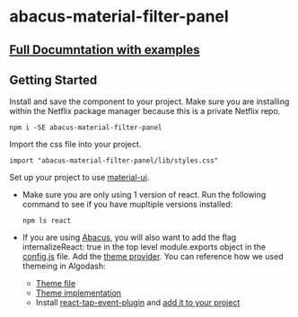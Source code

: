 # abacus-material-filter-panel

## [Full Documntation with examples](https://stash.corp.netflix.com/pages/ABACUS/abacus-material-filter-panel/master/browse/index.html)


## Getting Started

Install and save the component to your project. Make sure you are installing within the Netflix package manager because this is a private Netflix repo.

```
npm i -SE abacus-material-filter-panel
```

Import the css file into your project.

```
import "abacus-material-filter-panel/lib/styles.css"
```

Set up your project to use [material-ui](http://www.material-ui.com/#/).
- Make sure you are only using 1 version of react. Run the following command to see if you have mupltiple versions installed:
    ```
    npm ls react
    ```

- If you are using [Abacus](https://github.com/Netflix/abacus-editor-app), you will also want to add the flag internalizeReact: true in the top level module.exports object in the [config.js](https://github.com/Netflix/abacus-editor-app/blob/master/config.js#L8) file.
Add the [theme provider](http://www.material-ui.com/#/get-started/usage). You can reference how we used themeing in Algodash:
    - [Theme file](https://stash.corp.netflix.com/projects/ALDA/repos/algodash/browse/client/js/theme/algodashTheme.js)
    - [Theme implementation](https://stash.corp.netflix.com/projects/ALDA/repos/algodash/browse/client/js/components/App.js#9-11,138,180)
    - Install [react-tap-event-plugin](https://github.com/zilverline/react-tap-event-plugin) and [add it to your project](http://www.material-ui.com/#/get-started/installation)
